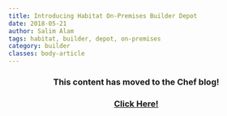 ```yaml
---
title: Introducing Habitat On-Premises Builder Depot
date: 2018-05-21
author: Salim Alam
tags: habitat, builder, depot, on-premises
category: builder
classes: body-article
---
```


<h3><p style="text-align: center;">This content has moved to the Chef blog!</p></h3>
<h3><a href="https://blog.chef.io/2018/05/21/introducing-habitat-on-premises-builder-depot"><p style="text-align: center;">Click Here!</p></a></h3>